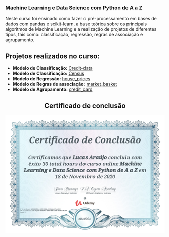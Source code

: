 ### Machine Learning e Data Science com Python de A a Z
Neste curso foi ensinado como fazer o pré-processamento em bases de dados com pandas e scikit-learn, a base teórica sobre os principais algoritmos de Machine Learning e a realização de projetos de diferentes tipos, tais como: classificação, regressão, regras de associação e agrupamento.

## Projetos realizados no curso:
* **Modelo de Classificação:** [Credit-data](https://github.com/Gttz/Projetos-DataScience/blob/main/Machine%20Learning%20e%20Data%20Science%20com%20Python%20de%20A%20a%20Z/notebooks/credit-data.ipynb)
* **Modelo de Classificação:**
[Census](https://github.com/Gttz/Projetos-DataScience/blob/main/Machine%20Learning%20e%20Data%20Science%20com%20Python%20de%20A%20a%20Z/notebooks/census.ipynb)
* **Modelo de Regressão:**
[house_prices](https://github.com/Gttz/Cursos-DataScience/blob/main/Machine%20Learning%20e%20Data%20Science%20com%20Python%20de%20A%20a%20Z/notebooks/house_prices.ipynb)
* **Modelo de Regras de associação:**
[market_basket](https://github.com/Gttz/Cursos-DataScience/blob/main/Machine%20Learning%20e%20Data%20Science%20com%20Python%20de%20A%20a%20Z/notebooks/market.ipynb)
* **Modelo de Agrupamento:**
[credit_card](https://github.com/Gttz/Cursos-DataScience/blob/main/Machine%20Learning%20e%20Data%20Science%20com%20Python%20de%20A%20a%20Z/notebooks/credit_card.ipynb)

<h2 align='center'>Certificado de conclusão</h2>

<img src="https://github.com/Gttz/Cursos-DataScience/blob/main/Machine%20Learning%20e%20Data%20Science%20com%20Python%20de%20A%20a%20Z/certificadoML.jpg" float="center"/>
